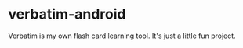 verbatim-android
================

Verbatim is my own flash card learning tool. It's just a little fun project.
